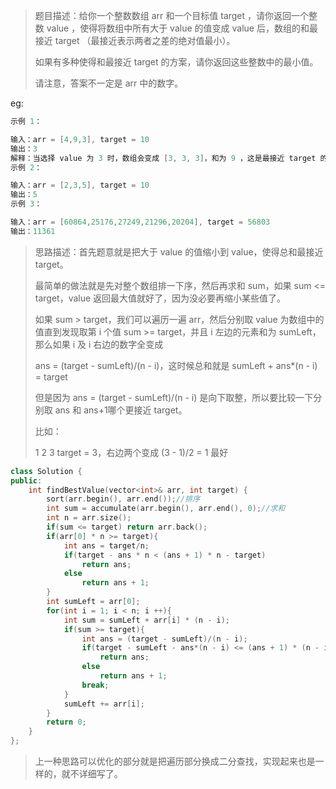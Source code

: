 > 题目描述：给你一个整数数组 arr 和一个目标值 target ，请你返回一个整数 value ，使得将数组中所有大于 value 的值变成 value 后，数组的和最接近  target （最接近表示两者之差的绝对值最小）。
>
> 如果有多种使得和最接近 target 的方案，请你返回这些整数中的最小值。
>
> 请注意，答案不一定是 arr 中的数字。
>

eg:

```java
示例 1：

输入：arr = [4,9,3], target = 10
输出：3
解释：当选择 value 为 3 时，数组会变成 [3, 3, 3]，和为 9 ，这是最接近 target 的方案。
示例 2：

输入：arr = [2,3,5], target = 10
输出：5
示例 3：

输入：arr = [60864,25176,27249,21296,20204], target = 56803
输出：11361
```

> 思路描述：首先题意就是把大于 value 的值缩小到 value，使得总和最接近 target。
>
> 最简单的做法就是先对整个数组排一下序，然后再求和 sum，如果 sum <= target，value 返回最大值就好了，因为没必要再缩小某些值了。
>
> 如果 sum > target，我们可以遍历一遍 arr，然后分别取 value 为数组中的值直到发现取第 i 个值 sum >= target，并且 i 左边的元素和为 sumLeft，那么如果 i 及 i 右边的数字全变成 
>
> ans = (target - sumLeft)/(n - i)，这时候总和就是 sumLeft + ans*(n - i) = target
>
> 但是因为 ans = (target - sumLeft)/(n - i) 是向下取整，所以要比较一下分别取 ans 和 ans+1哪个更接近 target。
>
> 比如：
>
> 1 2  3 target = 3，右边两个变成 (3 - 1)/2 = 1 最好

```C++
class Solution {
public:
    int findBestValue(vector<int>& arr, int target) {
        sort(arr.begin(), arr.end());//排序
        int sum = accumulate(arr.begin(), arr.end(), 0);//求和
        int n = arr.size();
        if(sum <= target) return arr.back();
        if(arr[0] * n >= target){
            int ans = target/n;
            if(target - ans * n < (ans + 1) * n - target)
                return ans;
            else
                return ans + 1;
        }
        int sumLeft = arr[0];
        for(int i = 1; i < n; i ++){
            int sum = sumLeft + arr[i] * (n - i);
            if(sum >= target){
                int ans = (target - sumLeft)/(n - i);
                if(target - sumLeft - ans*(n - i) <= (ans + 1) * (n - i) + sumLeft - target)
                    return ans;
                else
                    return ans + 1;
                break;
            }
            sumLeft += arr[i];
        }
        return 0;
    }
};
```

> 上一种思路可以优化的部分就是把遍历部分换成二分查找，实现起来也是一样的，就不详细写了。